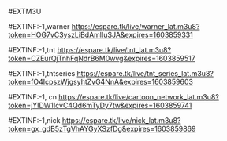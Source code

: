 #EXTM3U


#EXTINF:-1,warner
https://espare.tk/live/warner_lat.m3u8?token=HOG7vC3yszLiBdAmlIuSJA&expires=1603859331

#EXTINF:-1,tnt
https://espare.tk/live/tnt_lat.m3u8?token=CZEurQjTnhFqNdrB6M0wvg&expires=1603859517

#EXTINF:-1,tntseries
https://espare.tk/live/tnt_series_lat.m3u8?token=fO4IcpszWjgsyhtZvG4NnA&expires=1603859603

#EXTINF:-1, cn
https://espare.tk/live/cartoon_network_lat.m3u8?token=jYlDW1IcvC4Qd6mTyDy7tw&expires=1603859741

#EXTINF:-1,nick
https://espare.tk/live/nick_lat.m3u8?token=gx_gdB5zTgVhAYGyXSzfDg&expires=1603859869
